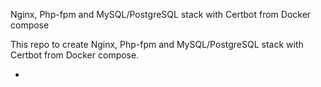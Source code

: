 Nginx, Php-fpm and MySQL/PostgreSQL stack with Certbot from Docker compose

This repo to create Nginx, Php-fpm and MySQL/PostgreSQL stack with Certbot from Docker compose.

- 
